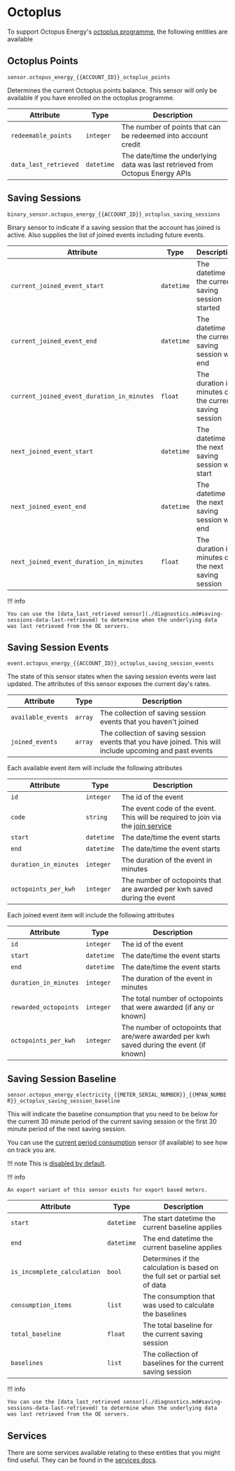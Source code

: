 # Octoplus

To support Octopus Energy's [octoplus programme](https://octopus.energy/octoplus/), the following entities are available

## Octoplus Points

`sensor.octopus_energy_{{ACCOUNT_ID}}_octoplus_points`

Determines the current Octoplus points balance. This sensor will only be available if you have enrolled on the octoplus programme. 

| Attribute | Type | Description |
|-----------|------|-------------|
| `redeemable_points` | `integer` | The number of points that can be redeemed into account credit |
| `data_last_retrieved` | `datetime` | The date/time the underlying data was last retrieved from Octopus Energy APIs |

## Saving Sessions

`binary_sensor.octopus_energy_{{ACCOUNT_ID}}_octoplus_saving_sessions`

Binary sensor to indicate if a saving session that the account has joined is active. Also supplies the list of joined events including future events.

| Attribute | Type | Description |
|-----------|------|-------------|
| `current_joined_event_start` | `datetime` | The datetime the current saving session started |
| `current_joined_event_end` | `datetime` | The datetime the current saving session will end |
| `current_joined_event_duration_in_minutes` | `float` | The duration in minutes of the current saving session |
| `next_joined_event_start` | `datetime` | The datetime the next saving session will start |
| `next_joined_event_end` | `datetime` | The datetime the next saving session will end |
| `next_joined_event_duration_in_minutes` | `float` | The duration in minutes of the next saving session |

!!! info

    You can use the [data_last_retrieved sensor](./diagnostics.md#saving-sessions-data-last-retrieved) to determine when the underlying data was last retrieved from the OE servers.

## Saving Session Events

`event.octopus_energy_{{ACCOUNT_ID}}_octoplus_saving_session_events`

The state of this sensor states when the saving session events were last updated. The attributes of this sensor exposes the current day's rates.

| Attribute | Type | Description |
|-----------|------|-------------|
| `available_events` | `array` | The collection of saving session events that you haven't joined |
| `joined_events` | `array` | The collection of saving session events that you have joined. This will include upcoming and past events |

Each available event item will include the following attributes

| Attribute | Type | Description |
|-----------|------|-------------|
| `id` | `integer` | The id of the event |
| `code` | `string` | The event code of the event. This will be required to join via the [join service](../services.md) |
| `start` | `datetime` | The date/time the event starts |
| `end` | `datetime` | The date/time the event starts |
| `duration_in_minutes` | `integer` | The duration of the event in minutes |
| `octopoints_per_kwh` | `integer` | The number of octopoints that are awarded per kwh saved during the event |

Each joined event item will include the following attributes

| Attribute | Type | Description |
|-----------|------|-------------|
| `id` | `integer` | The id of the event |
| `start` | `datetime` | The date/time the event starts |
| `end` | `datetime` | The date/time the event starts |
| `duration_in_minutes` | `integer` | The duration of the event in minutes |
| `rewarded_octopoints` | `integer` | The total number of octopoints that were awarded (if any or known) |
| `octopoints_per_kwh` | `integer` | The number of octopoints that are/were awarded per kwh saved during the event (if known) |

## Saving Session Baseline

`sensor.octopus_energy_electricity_{{METER_SERIAL_NUMBER}}_{{MPAN_NUMBER}}_octoplus_saving_session_baseline`

This will indicate the baseline consumption that you need to be below for the current 30 minute period of the current saving session or the first 30 minute period of the next saving session. 

You can use the [current period consumption](./electricity.md#current-interval-accumulative-consumption) sensor (if available) to see how on track you are.

!!! note
    This is [disabled by default](../faq.md#there-are-entities-that-are-disabled-why-are-they-disabled-and-how-do-i-enable-them). 

!!! info

    An export variant of this sensor exists for export based meters.

| Attribute | Type | Description |
|-----------|------|-------------|
| `start` | `datetime` | The start datetime the current baseline applies |
| `end` | `datetime` | The end datetime the current baseline applies |
| `is_incomplete_calculation` | `bool` | Determines if the calculation is based on the full set or partial set of data |
| `consumption_items` | `list` | The consumption that was used to calculate the baselines |
| `total_baseline` | `float` | The total baseline for the current saving session |
| `baselines` | `list` | The collection of baselines for the current saving session |

!!! info

    You can use the [data_last_retrieved sensor](./diagnostics.md#saving-sessions-data-last-retrieved) to determine when the underlying data was last retrieved from the OE servers.

## Services

There are some services available relating to these entities that you might find useful. They can be found in the [services docs](../services.md).

